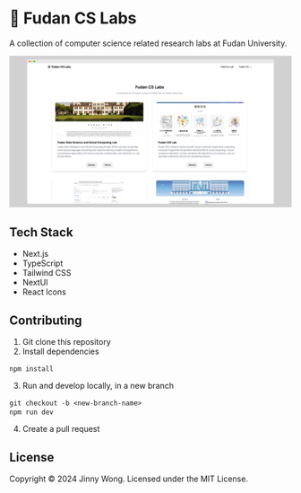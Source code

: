 # 🔗 Fudan CS Labs
A collection of computer science related research labs at Fudan University. 

![](/public/snapshot.png)

## Tech Stack
- Next.js
- TypeScript
- Tailwind CSS
- NextUI
- React Icons


## Contributing
1. Git clone this repository
2. Install dependencies 
``` 
npm install 
```
3. Run and develop locally, in a new branch
``` 
git checkout -b <new-branch-name>
npm run dev
```
4. Create a pull request 


## License
Copyright © 2024 Jinny Wong. Licensed under the MIT License. 